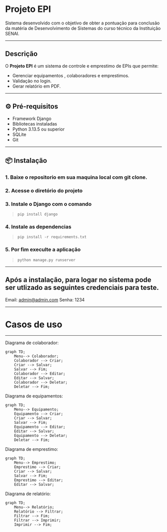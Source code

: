 # Projeto EPI

Sistema desenvolvido com o objetivo de obter a pontuação para conclusão da matéria de Desenvolvimento de Sistemas do curso técnico da Instituição SENAI.

---

## Descrição

O **Projeto EPI** é um sistema de controle e emprestimo de EPIs que permite:

- Gerenciar equipamentos , colaboradores e emprestimos.
- Validação no login.
- Gerar relatório em PDF.

---

## ⚙️ Pré-requisitos

- Framework Django
- Bibliotecas instaladas
- Python 3.13.5 ou superior
- SQLite
- Git

---

## 📦 Instalação

### 1. Baixe o repositorio em sua maquina local com git clone.

### 2. Acesse o diretório do projeto

### 3. Instale o Django com o comando

> `pip install django`

### 4. Instale as dependencias

> `pip install -r requirements.txt`

### 5. Por fim execulte a aplicação

> `python manage.py runserver`

---

## Após a instalação, para logar no sistema pode ser utlizado as seguintes credenciais para teste.

Email: admin@admin.com
Senha: 1234

---
# Casos de uso
---

Diagrama de colaborador:

```mermaid
graph TD;
    Menu--> Colaborador;
    Colaborador --> Criar;
    Criar --> Salvar;
    Salvar --> Fim;
    Colaborador --> Editar;
    Editar --> Salvar;
    Colaborador --> Deletar;
    Deletar --> Fim;
```

Diagrama de equipamentos:

```mermaid
graph TD;
    Menu--> Equipamento;
    Equipamento --> Criar;
    Criar --> Salvar;
    Salvar --> Fim;
    Equipamento --> Editar;
    Editar --> Salvar;
    Equipamento --> Deletar;
    Deletar --> Fim;
```

Diagrama de emprestimo:

```mermaid
graph TD;
    Menu--> Emprestimo;
    Emprestimo --> Criar;
    Criar --> Salvar;
    Salvar --> Fim;
    Emprestimo --> Editar;
    Editar --> Salvar;
```

Diagrama de relatório:

```mermaid
graph TD;
    Menu--> Relatório;
    Relatório --> Filtrar;
    Filtrar --> Fim;
    Filtrar --> Imprimir;
    Imprimir --> Fim;
```
